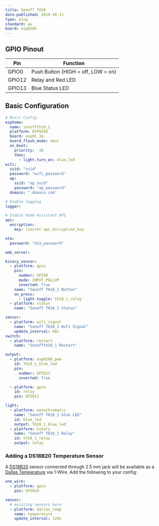```yaml
---
title: Sonoff TH10
date-published: 2019-10-11
type: plug
standard: au
board: esp8266
---
```


## GPIO Pinout

| Pin    | Function                           |
| ------ | ---------------------------------- |
| GPIO0  | Push Button (HIGH = off, LOW = on) |
| GPIO12 | Relay and Red LED                  |
| GPIO13 | Blue Status LED                    |

## Basic Configuration

```yaml
# Basic Config
esphome:
  name: sonoffth10_1
  platform: ESP8266
  board: esp01_1m
  board_flash_mode: dout
  on_boot:
    priority: -10
    then:
      - light.turn_on: blue_led
wifi:
  ssid: "ssid"
  password: "wifi_password"
  ap:
    ssid: "ap_ssid"
    password: "ap_password"
  domain: ".domain.com"

# Enable logging
logger:

# Enable Home Assistant API
api:
  encryption:
    key: !secret api_encryption_key

ota:
  password: "ota_password"

web_server:

binary_sensor:
  - platform: gpio
    pin:
      number: GPIO0
      mode: INPUT_PULLUP
      inverted: True
    name: "Sonoff TH10_1 Button"
    on_press:
      - light.toggle: th10_1_relay
  - platform: status
    name: "Sonoff TH10_1 Status"

sensor:
  - platform: wifi_signal
    name: "Sonoff TH10_1 WiFi Signal"
    update_interval: 60s
switch:
  - platform: restart
    name: "Sonoffth10_1 Restart"

output:
  - platform: esp8266_pwm
    id: TH10_1_blue_led
    pin:
      number: GPIO13
      inverted: True

  - platform: gpio
    id: relay
    pin: GPIO12

light:
  - platform: monochromatic
    name: "Sonoff TH10_1 blue LED"
    id: blue_led
    output: TH10_1_blue_led
  - platform: binary
    name: "Sonoff TH10_1 Relay"
    id: th10_1_relay
    output: relay
```

### Adding a DS18B20 Temperature Sensor

A [DS18B20](https://sonoff.tech/product-document/ds18b20-doc/) sensor connected through 2.5 mm jack will be available as a [Dallas Temperature](https://esphome.io/components/sensor/dallas_temp.html) via 1-Wire. Add the following to your config:

```yaml
one_wire:
  - platform: gpio
    pin: GPIO14

sensor:
  # existing sensors here
  - platform: dallas_temp
    name: temperature
    update_interval: 120s
```


